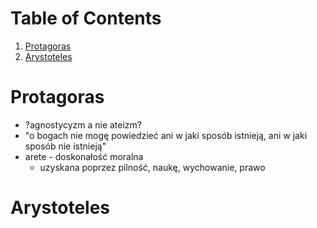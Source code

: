 
# Table of Contents

1.  [Protagoras](#org75e9a5d)
2.  [Arystoteles](#org140bd00)



<a id="org75e9a5d"></a>

# Protagoras

-   ?agnostycyzm a nie ateizm?
-   "o bogach nie mogę powiedzieć ani w jaki sposób istnieją, ani w jaki sposób nie istnieją"
-   arete - doskonałość moralna
    -   uzyskana poprzez pilność, naukę, wychowanie, prawo


<a id="org140bd00"></a>

# Arystoteles

